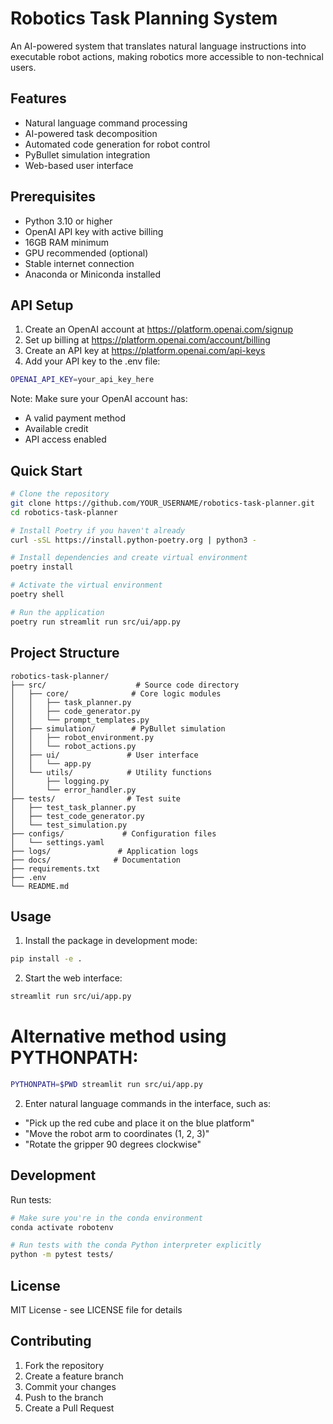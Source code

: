 # Robotics Task Planning System

An AI-powered system that translates natural language instructions into executable robot actions, making robotics more accessible to non-technical users.

## Features

- Natural language command processing
- AI-powered task decomposition
- Automated code generation for robot control
- PyBullet simulation integration
- Web-based user interface

## Prerequisites

- Python 3.10 or higher
- OpenAI API key with active billing
- 16GB RAM minimum
- GPU recommended (optional)
- Stable internet connection
- Anaconda or Miniconda installed

## API Setup

1. Create an OpenAI account at https://platform.openai.com/signup
2. Set up billing at https://platform.openai.com/account/billing
3. Create an API key at https://platform.openai.com/api-keys
4. Add your API key to the .env file:
```bash
OPENAI_API_KEY=your_api_key_here
```

Note: Make sure your OpenAI account has:
- A valid payment method
- Available credit
- API access enabled

## Quick Start

```bash
# Clone the repository
git clone https://github.com/YOUR_USERNAME/robotics-task-planner.git
cd robotics-task-planner

# Install Poetry if you haven't already
curl -sSL https://install.python-poetry.org | python3 -

# Install dependencies and create virtual environment
poetry install

# Activate the virtual environment
poetry shell

# Run the application
poetry run streamlit run src/ui/app.py
```

## Project Structure

```
robotics-task-planner/
├── src/                    # Source code directory
│   ├── core/              # Core logic modules
│   │   ├── task_planner.py
│   │   ├── code_generator.py
│   │   └── prompt_templates.py
│   ├── simulation/        # PyBullet simulation
│   │   ├── robot_environment.py
│   │   └── robot_actions.py
│   ├── ui/               # User interface
│   │   └── app.py
│   └── utils/            # Utility functions
│       ├── logging.py
│       └── error_handler.py
├── tests/                # Test suite
│   ├── test_task_planner.py
│   ├── test_code_generator.py
│   └── test_simulation.py
├── configs/             # Configuration files
│   └── settings.yaml
├── logs/               # Application logs
├── docs/              # Documentation
├── requirements.txt
├── .env
└── README.md
```

## Usage

1. Install the package in development mode:
```bash
pip install -e .
```

2. Start the web interface:
```bash
streamlit run src/ui/app.py
```

# Alternative method using PYTHONPATH:
```bash
PYTHONPATH=$PWD streamlit run src/ui/app.py
```

2. Enter natural language commands in the interface, such as:
- "Pick up the red cube and place it on the blue platform"
- "Move the robot arm to coordinates (1, 2, 3)"
- "Rotate the gripper 90 degrees clockwise"

## Development

Run tests:
```bash
# Make sure you're in the conda environment
conda activate robotenv

# Run tests with the conda Python interpreter explicitly
python -m pytest tests/
```

## License

MIT License - see LICENSE file for details

## Contributing

1. Fork the repository
2. Create a feature branch
3. Commit your changes
4. Push to the branch
5. Create a Pull Request